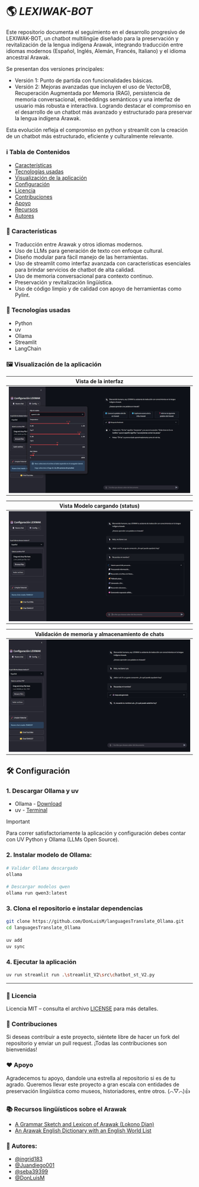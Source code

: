 # :earth_americas: _LEXIWAK-BOT_

Este repositorio documenta el seguimiento en el desarrollo progresivo de LEXIWAK-BOT, un chatbot multilingüe diseñado para la preservación y revitalización de la lengua indígena Arawak, integrando traducción entre idiomas modernos (Español, Inglés, Alemán, Francés, Italiano) y el idioma ancestral Arawak.

Se presentan dos versiones principales:

- Versión 1: Punto de partida con funcionalidades básicas.
- Versión 2: Mejoras avanzadas que incluyen el uso de VectorDB, Recuperación Augmentada por Memoria (RAG), persistencia de memoria conversacional, embeddings semánticos y una interfaz de usuario más robusta e interactiva. Logrando destacar el compromiso en el desarrollo de un chatbot más avanzado y estructurado para preservar la lengua indígena Arawak.

Esta evolución refleja el compromiso en python y streamlit con la creación de un chatbot más estructurado, eficiente y culturalmente relevante.

### :information_source: Tabla de Contenidos
- [Características](#dart-características)
- [Tecnologías usadas](#rocket-tecnologías-usadas)
- [Visualización de la aplicación](#framed_picture-visualización-de-la-aplicación)
- [Configuración](#hammer_and_wrench-configuración)
- [Licencia](#scroll-licencia)
- [Contribuciones](#handshake-contribuciones)
- [Apoyo](#heart-apoyo)
- [Recursos](#books-recursos-lingüísticos-sobre-el-arawak)
- [Autores](#busts_in_silhouette-autores)

### :dart: Características
- Traducción entre Arawak y otros idiomas modernos.
- Uso de LLMs para generación de texto con enfoque cultural.
- Diseño modular para fácil manejo de las herramientas.
- Uso de streamlit como interfaz avanzada con caracteristicas esenciales para brindar servicios de chatbot de alta calidad.
- Uso de memoria conversacional para contexto continuo.
- Preservación y revitalización lingüística.
- Uso de código limpio y de calidad con apoyo de herramientas como Pylint.
  
### :rocket: Tecnologías usadas
- Python
- uv
- Ollama
- Streamlit
- LangChain

### :framed_picture: Visualización de la aplicación

| Vista de la interfaz | 
|-----------|
| ![Interfaz Completa](./data/Interfaz_box.jpg) |

| Vista Modelo cargando (status) |
|------------------|
| ![status Modelo](./data/Interfaz_waiting.jpg) |

| Validación de memoria y almacenamiento de chats |
|------------------|
| ![Vista Chat Avanzado](./data/Interfaz_memoria.jpg) |


## :hammer_and_wrench: Configuración

### 1. Descargar Ollama y uv
- Ollama - [Download](https://ollama.com/)
- uv - [Terminal](https://docs.astral.sh/uv/#__tabbed_1_1)
> [!IMPORTANT]
> Para correr satisfactoriamente la aplicación y configuración debes contar con UV Python y Ollama (LLMs Open Source).

### 2. Instalar modelo de Ollama:
```bash
# Validar Ollama descargado
ollama

# Descargar modelos qwen
ollama run qwen3:latest
```

### 3. Clona el repositorio e instalar dependencias
```bash
git clone https://github.com/DonLuisM/languagesTranslate_Ollama.git
cd languagesTranslate_Ollama

uv add
uv sync
```

### 4. Ejecutar la aplicación
```bash
uv run streamlit run .\streamlit_V2\src\chatbot_st_V2.py
```
---

### :scroll: Licencia
Licencia MIT – consulta el archivo [LICENSE](../LICENSE) para más detalles.

### :handshake: Contribuciones
Si deseas contribuir a este proyecto, siéntete libre de hacer un fork del repositorio y enviar un pull request. ¡Todas las contribuciones son bienvenidas!

### :heart: Apoyo
Agradecemos tu apoyo, dandole una estrella al repositorio si es de tu agrado. Queremos llevar este proyecto a gran escala con entidades de preservación lingüística como museos, historiadores, entre otros. (⌒▽⌒)👍

### :books: Recursos lingüísticos sobre el Arawak
- [A Grammar Sketch and Lexicon of Arawak (Lokono Dian)]([https://www.ethnologue.com/subgroups/arawak](https://www.sil.org/system/files/reapdata/90/56/45/90564558109971050115741497077250122669/e_Books_30_Pet_Arawak_Suriname.pdf))
- [An Arawak English Dictionary with an English World List](https://tiboko.com/wp-content/uploads/2023/07/Arawak-English-Dictionary.pdf)
  
### :busts_in_silhouette: Autores:
- [@ingrid183](https://github.com/ingrid183)
- [@Juandiego001](https://github.com/Juandiego001)
- [@seba39399](https://github.com/seba39399)
- [@DonLuisM](https://github.com/DonLuisM)

